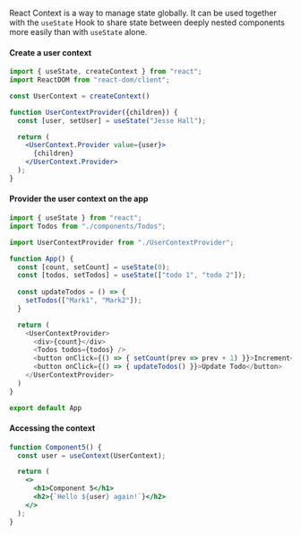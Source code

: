 React Context is a way to manage state globally.
It can be used together with the `useState` Hook to share state between deeply nested components more easily than with `useState` alone.
#### Create a user context
```jsx
import { useState, createContext } from "react";
import ReactDOM from "react-dom/client";

const UserContext = createContext()

function UserContextProvider({children}) {
  const [user, setUser] = useState("Jesse Hall");

  return (
    <UserContext.Provider value={user}>
      {children}
    </UserContext.Provider>
  );
}
```

#### Provider the user context on the app
```jsx
import { useState } from "react";
import Todos from "./components/Todos";

import UserContextProvider from "./UserContextProvider";

function App() {
  const [count, setCount] = useState(0);
  const [todos, setTodos] = useState(["todo 1", "todo 2"]);
  
  const updateTodos = () => {
    setTodos(["Mark1", "Mark2"]);
  }

  return (
    <UserContextProvider>
      <div>{count}</div>
      <Todos todos={todos} />
      <button onClick={() => { setCount(prev => prev + 1) }}>Increment</button>
      <button onClick={() => { updateTodos() }}>Update Todo</button>
    </UserContextProvider>
  )
}

export default App
```

#### Accessing the context
```jsx
function Component5() {
  const user = useContext(UserContext);

  return (
    <>
      <h1>Component 5</h1>
      <h2>{`Hello ${user} again!`}</h2>
    </>
  );
}
```